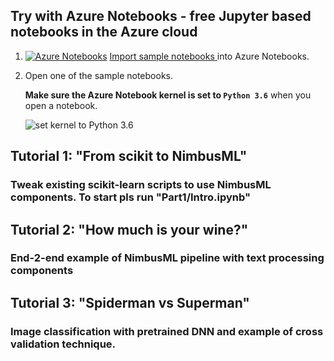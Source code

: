 ## Try with Azure Notebooks - free Jupyter based notebooks in the Azure cloud

1. [![Azure Notebooks](https://notebooks.azure.com/launch.png)](http://aka.ms/nimbusml/clone-aznotebooks)
[Import sample notebooks ](http://aka.ms/nimbusml/clone-aznotebooks) into Azure Notebooks.
1. Open one of the sample notebooks.
    
    **Make sure the Azure Notebook kernel is set to `Python 3.6`** when you open a notebook.  
    
    ![set kernel to Python 3.6](media/python36.png)

## Tutorial 1: "From scikit to NimbusML"  
### Tweak existing scikit-learn scripts to use NimbusML components. To start pls run "Part1/Intro.ipynb"  

## Tutorial 2: "How much is your wine?"  
### End-2-end example of NimbusML pipeline with text processing components  

## Tutorial 3: "Spiderman vs Superman" 
### Image classification with pretrained DNN and example of cross validation technique. 
